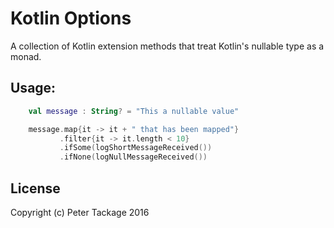 # Kotlin Options

A collection of Kotlin extension methods that treat Kotlin's nullable type as
a monad.


## Usage:

``` Kotlin
    val message : String? = "This a nullable value"

    message.map{it -> it + " that has been mapped"}
           .filter{it -> it.length < 10}
           .ifSome(logShortMessageReceived())
           .ifNone(logNullMessageReceived())
```

## License

Copyright (c) Peter Tackage 2016

